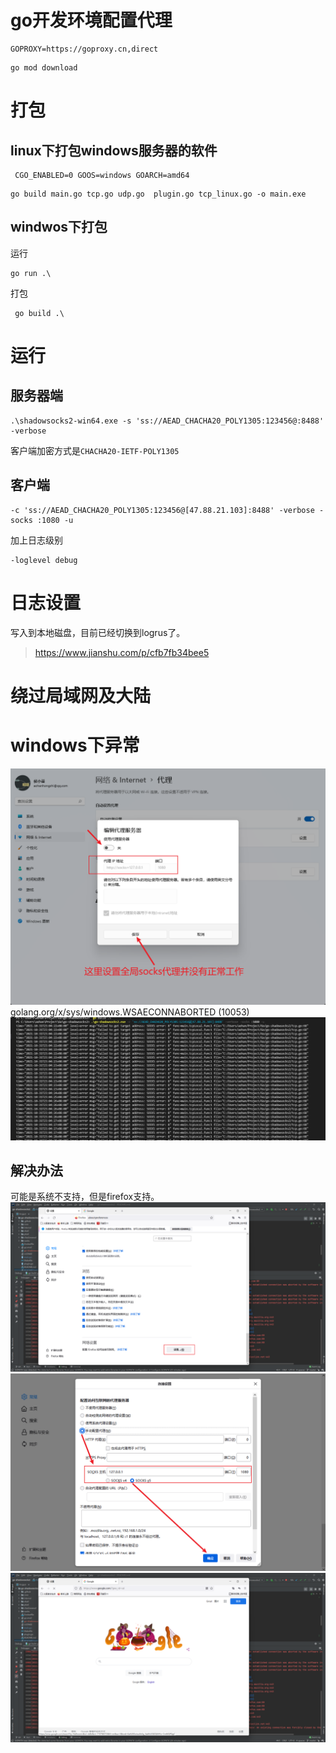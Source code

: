 # go开发环境配置代理
```shell
GOPROXY=https://goproxy.cn,direct
```

```
go mod download
```

# 打包

## linux下打包windows服务器的软件
```shell
 CGO_ENABLED=0 GOOS=windows GOARCH=amd64
```
```shell
go build main.go tcp.go udp.go  plugin.go tcp_linux.go -o main.exe
```
## windwos下打包
运行
```
go run .\
```
打包
```
 go build .\
```


# 运行

## 服务器端
```shell
.\shadowsocks2-win64.exe -s 'ss://AEAD_CHACHA20_POLY1305:123456@:8488' -verbose
```
客户端加密方式是`CHACHA20-IETF-POLY1305`

## 客户端
```shell
-c 'ss://AEAD_CHACHA20_POLY1305:123456@[47.88.21.103]:8488' -verbose -socks :1080 -u
```
加上日志级别
```shell
-loglevel debug
```

# 日志设置
写入到本地磁盘，目前已经切换到logrus了。

> https://www.jianshu.com/p/cfb7fb34bee5

# 绕过局域网及大陆


# windows下异常
![img.png](img.png)
golang.org/x/sys/windows.WSAECONNABORTED (10053)
![](./windows下socks代理设置错误.png)
## 解决办法
可能是系统不支持，但是firefox支持。
![](./firefox.png)
![](./firefox-proxy.png)
![](./firefox-proxy-google.png)